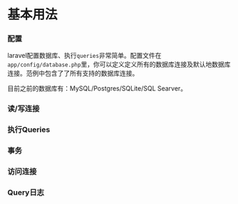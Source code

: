 # 基本用法

### 配置
laravel配置数据库、执行`queries`非常简单。配置文件在`app/config/database.php`里，你可以定义定义所有的数据库连接及默认地数据库连接。范例中包含了了所有支持的数据库连接。

目前之前的数据库有：MySQL/Postgres/SQLite/SQL Searver。
### 读/写连接


### 执行Queries

### 事务

### 访问连接

### Query日志